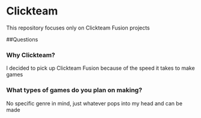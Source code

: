 # Clickteam
This repository focuses only on Clickteam Fusion projects

##Questions

### Why Clickteam? 
I decided to pick up Clickteam Fusion because of the speed it takes to make games

### What types of games do you plan on making?
No specific genre in mind, just whatever pops into my head and can be made
